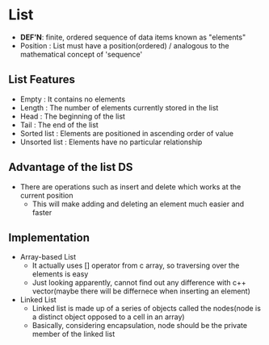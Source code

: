 # List 
- **DEF'N**: finite, ordered sequence of data items known as "elements"
- Position : List must have a position(ordered) / analogous to the mathematical concept of 'sequence'

## List Features
- Empty : It contains no elements
- Length : The number of elements currently stored in the list
- Head : The beginning of the list
- Tail : The end of the list
- Sorted list : Elements are positioned in ascending order of value
- Unsorted list : Elements have no particular relationship

## Advantage of the list DS
- There are operations such as insert and delete which works at the current position
  - This will make adding and deleting an element much easier and faster

## Implementation
- Array-based List
  - It actually uses [] operator from c array, so traversing over the elements is easy
  - Just looking apparently, cannot find out any difference with c++ vector(maybe there will be differnece when inserting an element)
- Linked List
  - Linked list is made up of a series of objects called the nodes(node is a distinct object opposed to a cell in an array)
  - Basically, considering encapsulation, node should be the private member of the linked list
